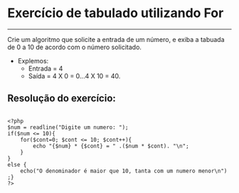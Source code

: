 # Exercício de tabulado utilizando For

***

Crie um algoritmo que solicite a entrada de um número, e exiba a tabuada de 0 a 10 de acordo com o número solicitado.
* Explemos: 
    * Entrada = 4
    * Saída = 4 X 0 = 0...4 X 10 = 40.

## Resolução do exercício:

```

<?php
$num = readline("Digite um numero: ");
if($num <= 10){
    for($cont=0; $cont <= 10; $cont++){
        echo "{$num} * {$cont} = " .($num * $cont). "\n";
    }
}
else {
    echo("O denominador é maior que 10, tanta com um numero menor\n")
;}
?>

```